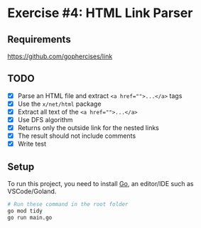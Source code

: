 # Exercise #4: HTML Link Parser

## Requirements

https://github.com/gophercises/link

## TODO

- [x] Parse an HTML file and extract `<a href="">...</a>` tags
- [x] Use the `x/net/html` package
- [x] Extract all text of the `<a href="">...</a>`
- [x] Use DFS algorithm
- [x] Returns only the outside link for the nested links
- [x] The result should not include comments
- [x] Write test

## Setup

To run this project, you need to install [Go](https://go.dev/doc/install), an editor/IDE such as VSCode/Goland.

```bash
# Run these command in the root folder
go mod tidy
go run main.go
```
